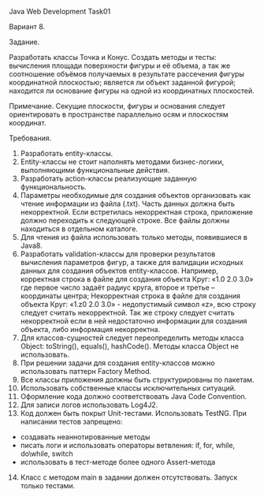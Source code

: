 Java Web Development Task01

Вариант 8.

Задание.

Разработать классы Точка и Конус. Создать методы и тесты: вычисления площади поверхности фигуры и её 
объема, а так же соотношение объёмов получаемых в результате рассечения фигуры координатной плоскостью;
является ли объект заданной фигурой; находится ли основание фигуры на одной из координатных плоскостей.

Примечание.
Секущие плоскости, фигуры и основания следует ориентировать в пространстве параллельно осям 
и плоскостям координат.

Требования.

1) Разработать entity-классы.
2) Entity-классы не стоит наполнять методами бизнес-логики, выполняющими функциональные действия.
3) Разработать action-классы реализующие заданную функциональность.
4) Параметры необходимые для создания объектов организовать как чтение информации из файла (.txt). Часть данных должна быть некорректной. Если встретилась некорректная строка, приложение должно переходить к следующей строке. Все файлы должны находиться в отдельном каталоге.
5) Для чтения из файла использовать только методы, появившиеся в Java8.
6) Разработать validation-классы для проверки результатов вычисления параметров фигур, а также для валидации исходных данных для создания объектов entity-классов.
Например, корректная строка в файле для создания объекта Круг: «1.0 2.0 3.0» где первое число задаёт радиус круга, второе и третье – координаты центра;
Некорректная строка в файле для создания объекта Круг: «1.z0 2.0 3.0» - недопустимый символ «z», всю строку следует считать некорректной. Так же строку следует считать некорректной если в ней недостаточно информации для создания объекта, либо информация некорректна.
7) Для классов-сущностей следует переопределить методы класса Object:
toString(), equals(), hashCode(). Методы класса Object не использовать.
8) При решении задачи для создания entity-классов можно использовать паттерн Factory Method.
9) Все классы приложения должны быть структурированы по пакетам.
10) Использовать собственные классы исключительных ситуаций.
11) Оформление кода должно соответствовать Java Code Convention.
12) Для записи логов использовать Log4J2.
13) Код должен быть покрыт Unit-тестами. Использовать TestNG.
При написании тестов запрещено:
- создавать неаннотированные методы
- писать логи и использовать операторы ветвления: if, for, while, do\while, switch
- использовать в тест-методе более одного Assert-метода
14) Класс с методом main в задании должен отсутствовать. Запуск только тестами.

